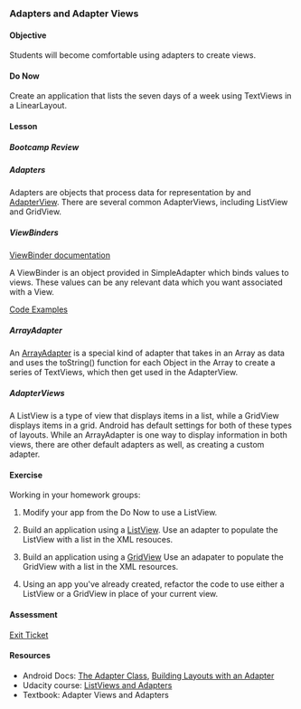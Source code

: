 ### Adapters and Adapter Views

#### Objective

Students will become comfortable using adapters to create views.

#### Do Now

Create an application that lists the seven days of a week using TextViews in a LinearLayout.

#### Lesson

##### Bootcamp Review

##### Adapters

Adapters are objects that process data for representation by and [AdapterView](https://developer.android.com/reference/android/widget/AdapterView.html). There are several common AdapterViews, including ListView and GridView.

##### ViewBinders

[ViewBinder documentation](https://developer.android.com/reference/android/widget/SimpleAdapter.ViewBinder.html)

A ViewBinder is an object provided in SimpleAdapter which binds values to views. These values can be any relevant
data which you want associated with a View.

[Code Examples](http://www.programcreek.com/java-api-examples/index.php?api=android.widget.SimpleAdapter.ViewBinder)

##### ArrayAdapter

An [ArrayAdapter](http://developer.android.com/reference/android/widget/ArrayAdapter.html) is a special kind of adapter that takes in an Array as data and uses the toString() function for each Object in the Array to create a series of TextViews, which then get used in the AdapterView.

##### AdapterViews

A ListView is a type of view that displays items in a list, while a GridView displays items in a grid. Android has
default settings for both of these types of layouts. While an ArrayAdapter is one way to display information in both views, there are other default adapters as well, as creating a custom adapter.

#### Exercise

Working in your homework groups:

1. Modify your app from the Do Now to use a ListView.

1. Build an application using a [ListView](http://developer.android.com/guide/topics/ui/layout/listview.html). Use
an adapter to populate the ListView with a list in the XML resouces.

1. Build an application using a [GridView](http://developer.android.com/guide/topics/ui/layout/gridview.html) Use an
adapater to populate the GridView with a list in the XML resources.

1. Using an app you've already created, refactor the code to use either a ListView or a GridView in place of your
current view.

#### Assessment

[Exit Ticket](https://docs.google.com/forms/d/1a-gfjjsn35N-C6wrQU9y02vHoYLFaEfjUgD7J91n3rM/viewform?usp=send_form)

#### Resources

* Android Docs: [The Adapter Class](http://developer.android.com/reference/android/widget/Adapter.html), [Building Layouts with an Adapter](http://developer.android.com/guide/topics/ui/declaring-layout.html#AdapterViews)
* Udacity course: [ListViews and Adapters](https://www.udacity.com/course/viewer#!/c-ud853/l-1395568821/e-1395668591/m-1395668592)
* Textbook: Adapter Views and Adapters
